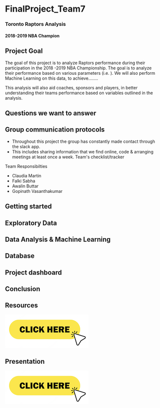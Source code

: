 
# FinalProject_Team7
### Toronto Raptors Analysis
#### 2018-2019 NBA Champion

## Project Goal

The goal of this project is to analyze Raptors performance during their participation in the 2018 -2019 NBA Championship. The goal is to analyze their performance based on various parameters (i.e. ). We will also perform Machine Learning on this data, to achieve……..

This analysis will also aid coaches, sponsors and players, in better understanding their teams performance based on variables outlined in the analysis.


## Questions we want to answer


## Group communication protocols

-   Throughout this project the group has constantly made contact through the slack app.
-   This includes sharing information that we find online, code & arranging meetings at least once a week.
Team's checklist/tracker

Team Responsibilties
- Claudia Martin
- Falki Sabha
- Awalin Buttar
- Gopinath Vasanthakumar


## Getting started


## Exploratory Data


## Data Analysis & Machine Learning


## Database

## Project dashboard

## Conclusion


## Resources
[![click](https://github.com/awalindeep/FinalProject_Team7/blob/Awalin-buttar/Resources/click.png)](https://github.com/awalindeep/FinalProject_Team7/tree/AwalinGHMAIN/Resources)

## Presentation

[![click](https://github.com/awalindeep/FinalProject_Team7/blob/Awalin-buttar/Resources/click.png)](https://docs.google.com/presentation/d/1Zr4hH1fCiVoQane84CiFByj1gcuTspphzM_FtJ9em2I/edit#slide=id.p)
